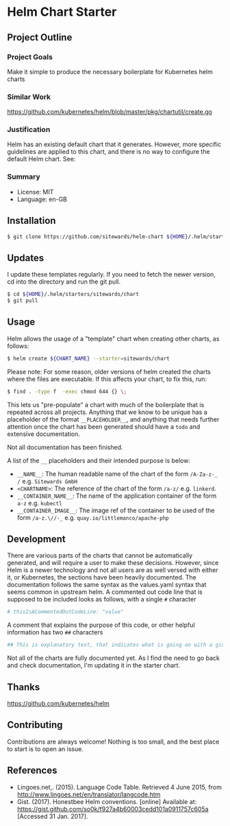 # Helm Chart Starter

## Project Outline

### Project Goals

Make it simple to produce the necessary boilerplate for Kubernetes helm charts

### Similar Work

https://github.com/kubernetes/helm/blob/master/pkg/chartutil/create.go

### Justification

Helm has an existing default chart that it generates. However, more specific guidelines are applied to this chart,
and there is no way to configure the default Helm chart. See:

### Summary

* License: MIT
* Language: en-GB

## Installation

```bash
$ git clone https://github.com/sitewards/helm-chart ${HOME}/.helm/starters/sitewards/chart
```

## Updates

I update these templates regularly. If you need to fetch the newer version, cd into the directory and run the git pull.

```bash
$ cd ${HOME}/.helm/starters/sitewards/chart
$ git pull
```

## Usage

Helm allows the usage of a "template" chart when creating other charts, as follows:

```bash
$ helm create ${CHART_NAME} --starter=sitewards/chart 
```

Please note: For some reason, older versions of helm created the charts where the files are executable. If this affects your chart, to fix this, run:

```bash
$ find . -type f  -exec chmod 644 {} \;
```

This lets us "pre-populate" a chart with much of the boilerplate that is repeated across all projects. Anything that
we know to be unique has a placeholder of the format `__PLACEHOLDER__`, and anything that needs further attention
once the chart has been generated should have a `todo` and extensive documentation.

Not all documentation has been finished.

A list of the `__` placeholders and their intended purpose is below:

* `__NAME__`: The human readable name of the chart of the form `/A-Za-z-_ /` e.g. `Sitewards GmbH`
* `<CHARTNAME>`: The reference of the chart of the form `/a-z/` e.g. `linkerd`.
* `__CONTAINER_NAME__`:  The name of the application container of the form `a-z` e.g. `kubectl`
* `__CONTAINER_IMAGE__`: The image ref of the container to be used of the form `/a-z.\//-_` e.g. `quay.io/littlemanco/apache-php`

## Development

There are various parts of the charts that cannot be automatically generated, and will require a user to make these
decisions. However, since Helm is a newer technology and not all users are as well versed with either it, or Kubernetes,
the sections have been heavily documented. The documentation follows the same syntax as the values.yaml syntax that
seems common in upstream helm. A commented out code line that is supposed to be included looks as follows, with a single
`#` character

```yaml
# thisIsACommentedOutCodeLine: "value"
```

A comment that explains the purpose of this code, or other helpful information has two `##` characters

```yaml
## This is explanatory text, that indicates what is going on with a given line of code.
```

Not all of the charts are fully documented yet. As I find the need to go back and check documentation, I'm updating it
in the starter chart.

## Thanks

https://github.com/kubernetes/helm

## Contributing

Contributions are always welcome! Nothing is too small, and the best place to start is to open an issue.

## References

- Lingoes.net,. (2015). Language Code Table. Retrieved 4 June 2015, from http://www.lingoes.net/en/translator/langcode.htm
- Gist. (2017). Honestbee Helm conventions. [online] Available at: https://gist.github.com/so0k/f927a4b60003cedd101a0911757c605a [Accessed 31 Jan. 2017].
